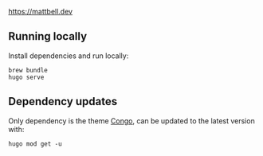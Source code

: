 <https://mattbell.dev>

## Running locally

Install dependencies and run locally:
```
brew bundle
hugo serve
```

## Dependency updates

Only dependency is the theme [Congo](https://github.com/jpanther/congo), can be updated to the latest version with:
```
hugo mod get -u
```
